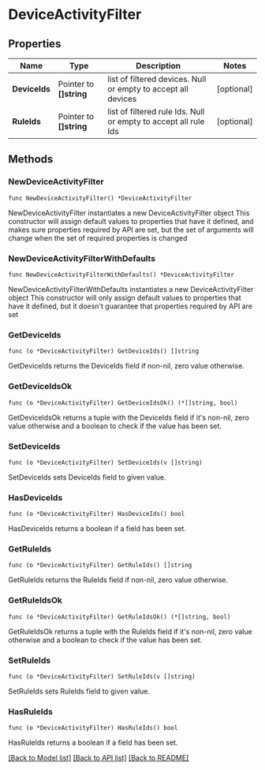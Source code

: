 # DeviceActivityFilter

## Properties

Name | Type | Description | Notes
------------ | ------------- | ------------- | -------------
**DeviceIds** | Pointer to **[]string** | list of filtered devices. Null or empty to accept all devices | [optional] 
**RuleIds** | Pointer to **[]string** | list of filtered rule Ids. Null or empty to accept all rule Ids | [optional] 

## Methods

### NewDeviceActivityFilter

`func NewDeviceActivityFilter() *DeviceActivityFilter`

NewDeviceActivityFilter instantiates a new DeviceActivityFilter object
This constructor will assign default values to properties that have it defined,
and makes sure properties required by API are set, but the set of arguments
will change when the set of required properties is changed

### NewDeviceActivityFilterWithDefaults

`func NewDeviceActivityFilterWithDefaults() *DeviceActivityFilter`

NewDeviceActivityFilterWithDefaults instantiates a new DeviceActivityFilter object
This constructor will only assign default values to properties that have it defined,
but it doesn't guarantee that properties required by API are set

### GetDeviceIds

`func (o *DeviceActivityFilter) GetDeviceIds() []string`

GetDeviceIds returns the DeviceIds field if non-nil, zero value otherwise.

### GetDeviceIdsOk

`func (o *DeviceActivityFilter) GetDeviceIdsOk() (*[]string, bool)`

GetDeviceIdsOk returns a tuple with the DeviceIds field if it's non-nil, zero value otherwise
and a boolean to check if the value has been set.

### SetDeviceIds

`func (o *DeviceActivityFilter) SetDeviceIds(v []string)`

SetDeviceIds sets DeviceIds field to given value.

### HasDeviceIds

`func (o *DeviceActivityFilter) HasDeviceIds() bool`

HasDeviceIds returns a boolean if a field has been set.

### GetRuleIds

`func (o *DeviceActivityFilter) GetRuleIds() []string`

GetRuleIds returns the RuleIds field if non-nil, zero value otherwise.

### GetRuleIdsOk

`func (o *DeviceActivityFilter) GetRuleIdsOk() (*[]string, bool)`

GetRuleIdsOk returns a tuple with the RuleIds field if it's non-nil, zero value otherwise
and a boolean to check if the value has been set.

### SetRuleIds

`func (o *DeviceActivityFilter) SetRuleIds(v []string)`

SetRuleIds sets RuleIds field to given value.

### HasRuleIds

`func (o *DeviceActivityFilter) HasRuleIds() bool`

HasRuleIds returns a boolean if a field has been set.


[[Back to Model list]](../README.md#documentation-for-models) [[Back to API list]](../README.md#documentation-for-api-endpoints) [[Back to README]](../README.md)


